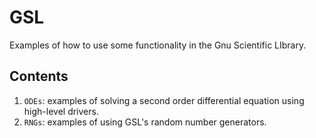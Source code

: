 GSL
===

Examples of how to use some functionality in the Gnu Scientific LIbrary.

Contents
--------
1. `ODEs`: examples of solving a second order differential equation
    using high-level drivers.
1. `RNGs`: examples of using GSL's random number generators.
